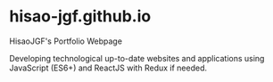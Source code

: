 # hisao-jgf.github.io
HisaoJGF's Portfolio Webpage

Developing technological up-to-date websites and applications using JavaScript (ES6+) and ReactJS with Redux if needed.

